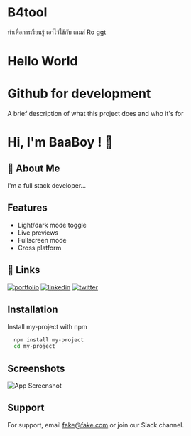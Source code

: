 # B4tool
ทำเพื่อการเรียนรู้ เอาไว้ใช้กับ เกมส์ Ro ggt 
# Hello World

# Github for development


A brief description of what this project does and who it's for


# Hi, I'm BaaBoy ! 👋


## 🚀 About Me
I'm a full stack developer...


## Features

- Light/dark mode toggle
- Live previews
- Fullscreen mode
- Cross platform


## 🔗 Links
[![portfolio](https://img.shields.io/badge/my_portfolio-000?style=for-the-badge&logo=ko-fi&logoColor=white)](https://katherineoelsner.com/)
[![linkedin](https://img.shields.io/badge/linkedin-0A66C2?style=for-the-badge&logo=linkedin&logoColor=white)](https://www.linkedin.com/)
[![twitter](https://img.shields.io/badge/twitter-1DA1F2?style=for-the-badge&logo=twitter&logoColor=white)](https://twitter.com/)


## Installation

Install my-project with npm

```bash
  npm install my-project
  cd my-project
```
    
## Screenshots

![App Screenshot](https://via.placeholder.com/468x300?text=App+Screenshot+Here)


## Support

For support, email fake@fake.com or join our Slack channel.

